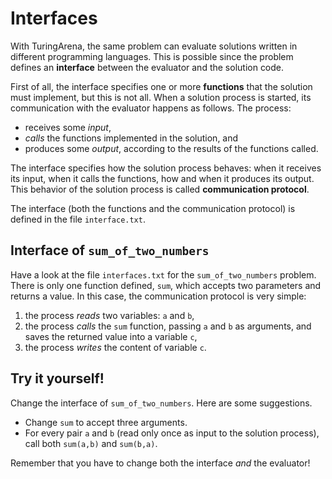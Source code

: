 # Interfaces

With TuringArena, the same problem can evaluate solutions written in
different programming languages.
This is possible since the problem
defines an **interface**
between the evaluator and the solution code.

First of all, the interface specifies one or more **functions** that the solution must implement,
but this is not all.
When a solution process is started,
its communication with the evaluator
happens as follows. The process:

- receives some *input*,
- *calls* the functions implemented in the solution,
and
- produces some *output*, according to the results of the functions called.

The interface specifies how the solution process behaves:
when it receives its input, when it calls the functions, how and when it produces its output.
This behavior of the solution process is called **communication protocol**.

The interface (both the functions and the communication protocol) is defined in the file `interface.txt`.

## Interface of `sum_of_two_numbers`

Have a look at the file `interfaces.txt`
for the `sum_of_two_numbers` problem.
There is only one function defined, `sum`, which accepts two parameters and returns a value.
In this case, the communication protocol is very simple:

1. the process *reads* two variables: `a` and `b`,
2. the process *calls* the `sum` function, passing `a` and `b` as arguments, and saves the returned value into a variable `c`,
3. the process *writes* the content of variable `c`.

## Try it yourself!

Change the interface of `sum_of_two_numbers`.
Here are some suggestions.

- Change `sum` to accept three arguments.
- For every pair `a` and `b` (read only once as input to the solution process),
call both `sum(a,b)` and `sum(b,a)`.

Remember that you have to change both the interface
*and* the evaluator!
